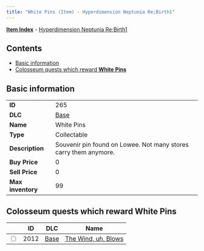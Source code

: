 ```yaml
---
title: "White Pins (Item) - Hyperdimension Neptunia Re;Birth1"
---
```


[**Item Index**](/neptunia/rb1/item/index.html) - [Hyperdimension Neptunia Re;Birth1](/neptunia/rb1)

## Contents

- [Basic information](#basic-information)
- [Colosseum quests which reward **White Pins**](#colosseum-quests-which-reward-white-pins)

## Basic information

|   |   |
| -- | -- |
| **ID** | 265 |
| **DLC** | [Base](/neptunia/rb1/dlc/1-base.html) |
| **Name** | White Pins |
| **Type** | Collectable |
| **Description** | Souvenir pin found on Lowee. Not many stores carry them anymore. |
| **Buy Price** | 0 |
| **Sell Price** | 0 |
| **Max inventory** | 99 |

## Colosseum quests which reward **White Pins**

|    | ID | DLC | Name |
| -- | -- | --- | ---- |
| <input type="checkbox" id="rb1-colosseum-1-2012" class="trackbox" /> | 2012 | [Base](/neptunia/rb1/dlc/1-base.html) | [The Wind, uh, Blows](/neptunia/rb1/colosseum/1-2012-the-wind-uh-blows.html) |